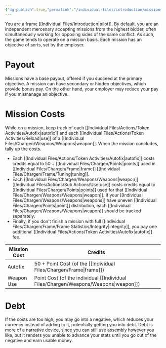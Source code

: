 ```yaml
---
{"dg-publish":true,"permalink":"/individual-files/introduction/missions/"}
---
```


You are a frame [[Individual Files/Introduction\|pilot]]. By default, you are an independent mercenary accepting missions from the highest bidder, often simultaneously working for opposing sides of the same conflict. As such, the game tends to operate on a mission basis. Each mission has an objective of sorts, set by the employer.

# Payout
Missions have a base payout, offered if you succeed at the primary objective. A mission can have secondary or hidden objectives, which provide bonus pay. On the other hand, your employer may reduce your pay if you mismanage an objective.

# Mission Costs
While on a mission, keep track of each [[Individual Files/Actions/Token Activities/Autofix\|autofix]] and each [[Individual Files/Actions/Token Activities/Reload\|use]] of a [[Individual Files/Chargen/Weapons/Weapons\|weapon]]. When the mission concludes, tally up the costs.
* Each [[Individual Files/Actions/Token Activities/Autofix\|autofix]] costs credits equal to 50 + [[Individual Files/Chargen/Points\|points]] used in [[Individual Files/Chargen/Frame\|frame]] [[Individual Files/Chargen/Frame/Tuning\|tuning]].
* Each [[Individual Files/Chargen/Weapons/Weapons\|weapon]] [[Individual Files/Actions/Sub Actions/Use\|use]] costs credits equal to [[Individual Files/Chargen/Points\|points]] used for that [[Individual Files/Chargen/Weapons/Weapons\|weapon]]. If your [[Individual Files/Chargen/Weapons/Weapons\|weapons]] have uneven [[Individual Files/Chargen/Points\|point]] distribution, each [[Individual Files/Chargen/Weapons/Weapons\|weapon]] should be tracked separately.
* Finally, if you don't finish a mission with full [[Individual Files/Chargen/Frame/Frame Statistics/Integrity\|integrity]], you pay one additional [[Individual Files/Actions/Token Activities/Autofix\|autofix]] fee.

| Mission Cost | Credits                                          |
| ------------ | ------------------------------------------------ |
| Autofix      | 50 + Point Cost (of the [[Individual Files/Chargen/Frame\|frame]])          |
| Weapon Use   | Point Cost (of the individual [[Individual Files/Chargen/Weapons/Weapons\|weapon]]) |

# Debt
If the costs are too high, you may go into a negative, which reduces your currency instead of adding to it, potentially getting you into debt. Debt is more of a narrative device, since you can still use assembly however you like, but it renders you unable to advance your stats until you go out of the negative and earn usable money.